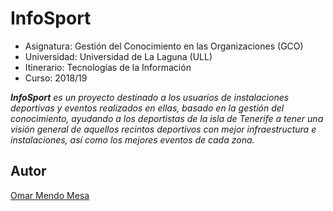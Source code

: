 # InfoSport

*   Asignatura: Gestión del Conocimiento en las Organizaciones (GCO)
*   Universidad: Universidad de La Laguna (ULL)
*   Itinerario: Tecnologías de la Información
*   Curso: 2018/19

***InfoSport** es un proyecto destinado a los usuarios de instalaciones deportivas y eventos realizados en ellas, basado en la gestión del conocimiento, ayudando a los deportistas de la isla de Tenerife a tener una visión general de aquellos recintos deportivos con mejor infraestructura e instalaciones, así como los mejores eventos de cada zona.*

## Autor
[Omar Mendo Mesa](https://beejeke.github.io/)
